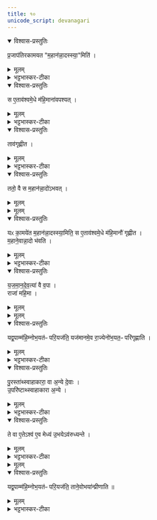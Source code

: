```yaml
---
title: १०
unicode_script: devanagari
---
```


<details open><summary>विश्वास-प्रस्तुतिः</summary>

प्र॒जाप॑तिरकामयत "म॒हान॑न्ना॒दस्स्या॒"मिति॑ ।  
</details>

<details><summary>मूलम्</summary>

प्र॒जाप॑तिरकामयत "म॒हान॑न्ना॒दस्स्या॒"मिति॑ ।  
</details>

<details><summary>भट्टभास्कर-टीका</summary>

1प्रजापतिरकामयतेत्यादि ॥ अन्नादनसामर्थ्यविषयं महत्त्वम् । यद्वा ऐश्वर्येण महान् अन्नादनसमर्थश्च स्यामिति ।  
</details>

<details open><summary>विश्वास-प्रस्तुतिः</summary>

स ए॒ताव॑श्वमे॒धे म॑हि॒माना॑वपश्यत् ।  
</details>

<details><summary>मूलम्</summary>

स ए॒ताव॑श्वमे॒धे म॑हि॒माना॑वपश्यत् ।  
</details>

<details><summary>भट्टभास्कर-टीका</summary>

महिमानौ महिमाख्यौ ग्रहावपश्यत् ।  
</details>

<details open><summary>विश्वास-प्रस्तुतिः</summary>

ताव॑गृह्णीत ।  
</details>

<details><summary>मूलम्</summary>

ताव॑गृह्णीत ।  
</details>

<details><summary>भट्टभास्कर-टीका</summary>

अगृह्णीत च । 'यः प्राणतः, य आत्मदाः' इति पूर्वोत्तरौ महिमानौ ।  
</details>

<details open><summary>विश्वास-प्रस्तुतिः</summary>

ततो॒ वै स म॒हान॑न्ना॒दो॑ऽभवत् ।  
</details>

<details><summary>मूलम्</summary>

ततो॒ वै स म॒हान॑न्ना॒दो॑ऽभवत् ।  
</details>


<details><summary>मूलम्</summary>

यᳵ का॒मये॑त म॒हान॑न्ना॒दस्स्या॒मिति॑ ।  
स ए॒ताव॑श्वमे॒धे म॑हि॒मानौ॑ गृह्णीत ।  
</details>

<details open><summary>विश्वास-प्रस्तुतिः</summary>

यᳵ का॒मये॑त म॒हान॑न्ना॒दस्स्या॒मिति॒ स ए॒ताव॑श्वमे॒धे म॑हि॒मानौ॑ गृह्णीत ।  
म॒हाने॒वान्ना॒दो भ॑वति ।  
</details>

<details><summary>मूलम्</summary>

यᳵ का॒मये॑त म॒हान॑न्ना॒दस्स्या॒मिति॒ स ए॒ताव॑श्वमे॒धे म॑हि॒मानौ॑ गृह्णीत ।  
म॒हाने॒वान्ना॒दो भ॑वति ।  
</details>

<details><summary>भट्टभास्कर-टीका</summary>

गतमन्यत् ॥
</details>

<details open><summary>विश्वास-प्रस्तुतिः</summary>

य॒ज॒मा॒न॒दे॒व॒त्या॑ वै व॒पा ।  
राजा॑ महि॒मा ।  
</details>

<details><summary>मूलम्</summary>

य॒ज॒मा॒न॒दे॒व॒त्या॑ वै व॒पा ।  
राजा॑ महि॒मा ।  
</details>


<details><summary>मूलम्</summary>

यद्व॒पाम्म॑हि॒म्नोभ॒यत॑ᳶ परि॒यज॑ति ।  
यज॑मानमे॒व रा॒ज्येनो॑भ॒यत॒ᳶ परि॑गृह्णाति ।  
</details>

<details open><summary>विश्वास-प्रस्तुतिः</summary>

यद्व॒पाम्म॑हि॒म्नोभ॒यत॑ᳶ परि॒यज॑ति॒ यज॑मानमे॒व रा॒ज्येनो॑भ॒यत॒ᳶ परि॑गृह्णाति ।  
</details>

<details><summary>मूलम्</summary>

यद्व॒पाम्म॑हि॒म्नोभ॒यत॑ᳶ परि॒यज॑ति॒ यज॑मानमे॒व रा॒ज्येनो॑भ॒यत॒ᳶ परि॑गृह्णाति ।  
</details>

<details><summary>भट्टभास्कर-टीका</summary>

2यजमानदेवत्येति ॥ उभयोः प्राधान्याद्देवतैश्वर्यमुपचर्य देवतोक्ता । 'देवतान्तात्तादर्थ्ये यत्' राजा दीप्तिमान् तत्स्थानो महिमाख्यो होमः हूयमानाया एव वपाया दीप्तिस्थानीयत्वात् तत्र महिम्ना पूर्वेणोत्तरेण च उभयतः आदावन्ते वपायाः परियजनात् यजमानमेव राज्येन राज्यैश्वर्येण उभयतः अग्रतः पृष्ठतश्च इह चामुत्र च वा परिगृह्णाति ॥
</details>

<details open><summary>विश्वास-प्रस्तुतिः</summary>

पु॒रस्ता॑थ्स्वाहाकारा॒ वा अ॒न्ये दे॒वाः ।  
उ॒परि॑ष्टाथ्स्वाहाकारा अ॒न्ये ।  
</details>

<details><summary>मूलम्</summary>

पु॒रस्ता॑थ्स्वाहाकारा॒ वा अ॒न्ये दे॒वाः ।  
उ॒परि॑ष्टाथ्स्वाहाकारा अ॒न्ये ।  
</details>

<details><summary>भट्टभास्कर-टीका</summary>

3पुरस्तात्स्वाहाकारा इत्यादि ॥ ते उभये द्विप्रकारा देवाः मेध्ये अस्मिन् अश्वे ।  
</details>

<details open><summary>विश्वास-प्रस्तुतिः</summary>

ते वा ए॒तेऽश्व॑ ए॒व मेध्य॑ उ॒भयेऽव॑रुध्यन्ते ।  
</details>

<details><summary>मूलम्</summary>

ते वा ए॒तेऽश्व॑ ए॒व मेध्य॑ उ॒भयेऽव॑रुध्यन्ते ।  
</details>

<details><summary>भट्टभास्कर-टीका</summary>

ते वा एत इति । अश्वस्य विश्वदेवत्वात् परिवप्ययोर्वेयं स्तुतिः ।
</details>


<details><summary>मूलम्</summary>

यद्व॒पाम्म॑हि॒म्नोभ॒यत॑ᳶ परि॒यज॑ति ।  
ताने॒वोभया॑न्प्रीणाति ॥41॥  
</details>

<details open><summary>विश्वास-प्रस्तुतिः</summary>

यद्व॒पाम्म॑हि॒म्नोभ॒यत॑ᳶ परि॒यज॑ति॒ ताने॒वोभया॑न्प्रीणाति ॥  
</details>

<details><summary>मूलम्</summary>

यद्व॒पाम्म॑हि॒म्नोभ॒यत॑ᳶ परि॒यज॑ति॒ ताने॒वोभया॑न्प्रीणाति ॥  
</details>

<details><summary>भट्टभास्कर-टीका</summary>

ताभ्यां अवरुद्धान् महिमभ्यां प्रीणयतीति ॥

इति तृतीये नवमे दशमोऽनुवाकः ॥  

</details>


